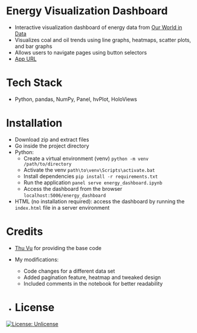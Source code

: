 # Energy Visualization Dashboard

- Interactive visualization dashboard of energy data from [Our World in Data](https://github.com/owid/energy-data)
- Visualizes coal and oil trends using line graphs, heatmaps, scatter plots, and bar graphs
- Allows users to navigate pages using button selectors
- [App URL](https://rubinghimire.github.io/energy-visualization-dashboard)

# Tech Stack

- Python, pandas, NumPy, Panel, hvPlot, HoloViews

# Installation

- Download zip and extract files
- Go inside the project directory
- Python:
  - Create a virtual environment (venv) `python -m venv /path/to/directory`
  - Activate the venv `path\to\venv\Scripts\activate.bat`
  - Install dependencies `pip install -r requirements.txt`
  - Run the application `panel serve energy_dashboard.ipynb`
  - Access the dashboard from the browser `localhost:5006/energy_dashboard`
- HTML (no installation required): access the dashboard by running the `index.html` file in a server environment

# Credits

- [Thu Vu](https://github.com/thu-vu92) for providing the base code
- My modifications:
    - Code changes for a different data set
    - Added pagination feature, heatmap and tweaked design
    - Included comments in the notebook for better readability


- # License

[![License: Unlicense](https://img.shields.io/badge/license-Unlicense-blue.svg)](http://unlicense.org)
